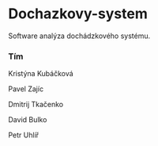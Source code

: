  # Dochazkovy-system

Software analýza dochádzkového systému.


### Tím
Kristýna Kubáčková

Pavel Zajíc

Dmitrij Tkačenko

David Bulko

Petr Uhlíř
